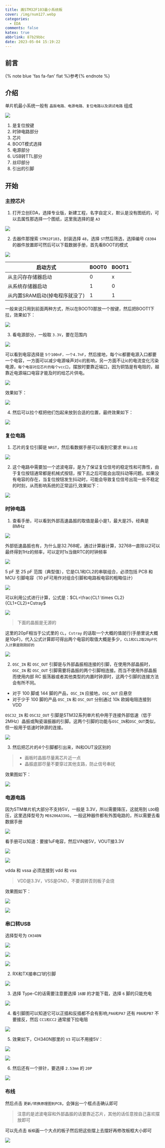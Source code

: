 ```yaml
---
title: 画STM32F103最小系统板
cover: /img/num127.webp
categories:
  - EDA
comments: false
katex: true
abbrlink: 87b29bbc
date: 2023-05-04 15:19:22
---
```




## 前言

{% note blue 'fas fa-fan' flat %}参考{% endnote %}



## 介绍

单片机最小系统一般有 `晶振电路、电源电路、复位电路以及调试电路` 组成

![](https://image-1309791158.cos.ap-guangzhou.myqcloud.com/其他/QQ截图20230504162341.webp)

1. 是复位按键
2. 时钟电路部分
3. 芯片
4. BOOT模式选择
5. 电源部分
6. USB转TTL部分
7. 丝印部分
8. 引出的引脚

## 开始

### 主控芯片

1. 打开立创EDA，选择专业版，新建工程，名字自定义，默认是没有图纸的，可以去属性那选择一个图纸，这里我选择的是 `A3`

![](https://image-1309791158.cos.ap-guangzhou.myqcloud.com/其他/QQ截图20230504163133.webp)

2. 去器件那搜索 `STM32F103`，封装选择 `48`，选择 `ST`然后筛选，选择编号 `C8304`的器件放置即可然后可以下载数据手册，首先看BOOT的模式

![](https://image-1309791158.cos.ap-guangzhou.myqcloud.com/其他/QQ截图20230504163938.webp)

| 启动方式                       | BOOT0 | BOOT1 |
| ------------------------------ | ----- | ----- |
| 从主闪存存储器启动             | 0     | x     |
| 从系统存储器启动               | 1     | 0     |
| 从内置SRAM启动(掉电程序就没了) | 1     | 1     |

一般来说只用到前面两种方式，所以在BOOT0那放一个按键，然后把BOOT1下拉，效果如下：

![](https://image-1309791158.cos.ap-guangzhou.myqcloud.com/其他/QQ截图20230504171745.webp)

3. 看电源部分，一般取 `3.3V`，要在范围内

![](https://image-1309791158.cos.ap-guangzhou.myqcloud.com/其他/QQ截图20230504172042.webp)

可以看到电容选择是 `5个100nF，一个4.7nF`，然后接地，每个ic都要电源入口都要一个电容，一方面可以减少电源噪声对ic的影响，另一方面不让ic的电流变化污染电源，`每个电容对应芯片的每个vcc口`，摆放时要靠近端口，因为铜箔是有电阻的，越靠近电源端口电容才能及时的给芯片供电。

![](https://image-1309791158.cos.ap-guangzhou.myqcloud.com/其他/QQ截图20230504172208.webp)

效果如下：

![](https://image-1309791158.cos.ap-guangzhou.myqcloud.com/其他/QQ截图20230504173203.webp)

4. 然后可以拉个框把他们包起来放到合适的位置，最终效果如下：

![](https://image-1309791158.cos.ap-guangzhou.myqcloud.com/其他/QQ截图20230504173937.webp)



### 复位电路

1. 芯片的复位引脚是 `NRST`，然后看数据手册可以看到它要求 `默认上拉`

![](https://image-1309791158.cos.ap-guangzhou.myqcloud.com/其他/QQ截图20230504175810.webp)

2. 这个电路中需要加一个滤波电容，是为了保证复位信号的稳定性和可靠性，由于复位按钮通常都是机械式按钮，按下去之后可能会出现抖动等问题。如果没有电容的存在，当复位按钮发生抖动时，可能会导致复位信号出现一些不稳定的时刻，从而影响系统的正常运行,效果如下：

![](https://image-1309791158.cos.ap-guangzhou.myqcloud.com/其他/QQ截图20230504182258.webp)

### 时钟电路

1. 查看手册，可以看到外部高速晶振的取值是最小是1，最大是25，经典是8MHz

![](https://image-1309791158.cos.ap-guangzhou.myqcloud.com/其他/QQ截图20230504183846.webp)

外部低速晶振也有，为什么是32.768呢，通过计算器计算，32768一直除以2可以最终得到1Hz的频率，可以定时1s当做RTC的时钟频率

![](https://image-1309791158.cos.ap-guangzhou.myqcloud.com/其他/QQ截图20230504184108.webp)

5 pF 至 25 pF 范围（典型值），它是CL1和CL2的串联组合，必须包括 PCB 和 MCU 引脚电容（10 pF可用作对组合引脚和电路板电容的粗略估计）

![](https://image-1309791158.cos.ap-guangzhou.myqcloud.com/其他/QQ截图20230504184956.webp)

可以利用公式进行计算，公式是：$CL=\frac{CL1 \times CL2}{CL1+CL2}+Cstray$

![](https://image-1309791158.cos.ap-guangzhou.myqcloud.com/其他/QQ截图20230504185333.webp)

> 下面的晶振是无源的

这里的20pF相当于公式里的 `CL`，`Cstray` 的话取一个大概的值就行(手册里说大概是10pF)，代入公式计算即可得出两个电容的取值大概是多少，`CL1和CL2取20pF代入计算是刚刚好的`

![](https://image-1309791158.cos.ap-guangzhou.myqcloud.com/其他/QQ截图20230504191114.webp)

2.  `OSC_IN` 和 `OSC_OUT` 引脚是与外部晶振相连接的引脚，在使用外部晶振时，`OSC_IN` 和 `OSC_OUT` 引脚需要将晶振的两个引脚相连接。而当不使用外部晶振而使用内部 RC 振荡器或者其他类型的内置时钟源时，这两个引脚的连接方法会有所不同。

- 对于 100 脚或 144 脚的产品，`OSC_IN` 应接地，`OSC_OUT` 应悬空
- 对于少于 100 脚的产品 `OSC_IN` 和 `OSC_OUT` 分别通过 10k 欧姆电阻连接到 VDD

`OSC32_IN` 和 `OSC32_OUT` 引脚是STM32系列单片机中用于连接外部低速（低于2MHz）晶振或陶瓷谐振器的引脚。这两个引脚的功能与`OSC_IN`和`OSC_OUT`类似，但一般用于低速时钟源的连接。

![](https://image-1309791158.cos.ap-guangzhou.myqcloud.com/其他/QQ截图20230504193939.webp)

3. 然后把芯片的4个引脚都引出来，IN和OUT没区别的

> - 画板时晶振尽量离芯片近一点
> - 晶振底部尽量不要穿过其他支路，防止信号串扰

效果图如下：

![](https://image-1309791158.cos.ap-guangzhou.myqcloud.com/其他/QQ截图20230504195353.webp)

### 电源电路

因为STM单片机大部分不支持5V，一般是 3.3V，所以需要降压，这就用到 `LDO`稳压，这里选择型号为 `ME6206A33XG`，一般这种器件都有外围电路的，所以需要去看数据手册

![](https://image-1309791158.cos.ap-guangzhou.myqcloud.com/其他/QQ截图20230504201200.webp)

看手册可以知道：要接1uF电容，然后VIN接5V，VOUT接3.3V

![](https://image-1309791158.cos.ap-guangzhou.myqcloud.com/其他/QQ截图20230504201553.webp)

![](https://image-1309791158.cos.ap-guangzhou.myqcloud.com/其他/QQ截图20230504202527.webp)

vdda 和 vssa 必须连接到 vdd 和 vss

> VDD是3.3V，VSS是GND，不要调转否则板子会烧

效果图如下：

![](https://image-1309791158.cos.ap-guangzhou.myqcloud.com/其他/QQ截图20230504205957.webp)

![](https://image-1309791158.cos.ap-guangzhou.myqcloud.com/其他/QQ截图20230504210018.webp)



### 串口转USB

选择型号为 `CH340N`

![](https://image-1309791158.cos.ap-guangzhou.myqcloud.com/其他/QQ截图20230504211039.webp)

![](https://image-1309791158.cos.ap-guangzhou.myqcloud.com/其他/QQ截图20230504210705.webp)

![](https://image-1309791158.cos.ap-guangzhou.myqcloud.com/其他/QQ截图20230504210814.webp)

2. RX和TX接串口1的引脚

![](https://image-1309791158.cos.ap-guangzhou.myqcloud.com/其他/QQ截图20230505102445.webp)

3. 选择 Type-C的话需要注意要选择 `16脚` 的才能下载，选择 `6` 脚的只能充电

![](https://image-1309791158.cos.ap-guangzhou.myqcloud.com/其他/QQ截图20230505103304.webp)

4. 看引脚图可以知道它可以正插和反插都不会有影响,`PA6和PA7` 还有 `PB6和PB7` 不要接反，然后 `CC1和CC2` 通常接下拉电阻

![](https://image-1309791158.cos.ap-guangzhou.myqcloud.com/其他/QQ截图20230505103908.webp)

5. 效果如下，CH340N那里的 `V3` 可以不用接5V：

![](https://image-1309791158.cos.ap-guangzhou.myqcloud.com/其他/QQ截图20230505120919.webp)

![](https://image-1309791158.cos.ap-guangzhou.myqcloud.com/其他/QQ截图20230505120940.webp)

6. 然后还有一个排针，要选择 `2.53mm` 的 `20P`

![](https://image-1309791158.cos.ap-guangzhou.myqcloud.com/其他/QQ截图20230505124743.webp)

### 布线

然后点击 `更新/转换原理图到PCB`，会弹出一个框点击确认即可

> 注意的是滤波电容和外部晶振的话要靠近芯片，其他的话任意按自己喜欢摆放即可

可以先点击 `板框`画一个大点的板子然后把这些摆上去摆好再修改板框大小即可

![](https://image-1309791158.cos.ap-guangzhou.myqcloud.com/其他/QQ截图20230505130100.png)